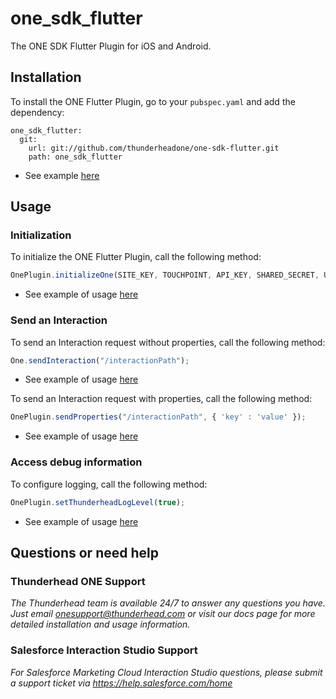 # one_sdk_flutter

The ONE SDK Flutter Plugin for iOS and Android.

## Installation
To install the ONE Flutter Plugin, go to your `pubspec.yaml` and add the dependency:
```
one_sdk_flutter:
  git:
    url: git://github.com/thunderheadone/one-sdk-flutter.git
    path: one_sdk_flutter
```
* See example [here](https://github.com/thunderheadone/one-sdk-flutter/tree/master/flutter_example/pubspec.yaml#L23)

## Usage
### Initialization
To initialize the ONE Flutter Plugin, call the following method:
```javascript
OnePlugin.initializeOne(SITE_KEY, TOUCHPOINT, API_KEY, SHARED_SECRET, USER_ID, HOST, false);
```
* See example of usage [here](https://github.com/thunderheadone/one-sdk-flutter/tree/master/flutter_example/lib/main.dart#L58)

### Send an Interaction 
To send an Interaction request without properties, call the following method:
```javascript
One.sendInteraction("/interactionPath");
```
* See example of usage [here](https://github.com/thunderheadone/one-sdk-flutter/tree/master/flutter_example/lib/main.dart#L60)

To send an Interaction request with properties, call the following method:
```javascript
OnePlugin.sendProperties("/interactionPath", { 'key' : 'value' });
```
* See example of usage [here](https://github.com/thunderheadone/one-sdk-flutter/tree/master/flutter_example/lib/main.dart#L128)

### Access debug information
To configure logging, call the following method:
```javascript
OnePlugin.setThunderheadLogLevel(true);
```
* See example of usage [here](https://github.com/thunderheadone/one-sdk-flutter/tree/master/flutter_example/lib/main.dart#L59)

## Questions or need help

### Thunderhead ONE Support
_The Thunderhead team is available 24/7 to answer any questions you have. Just email onesupport@thunderhead.com or visit our docs page for more detailed installation and usage information._

### Salesforce Interaction Studio Support
_For Salesforce Marketing Cloud Interaction Studio questions, please submit a support ticket via https://help.salesforce.com/home_
